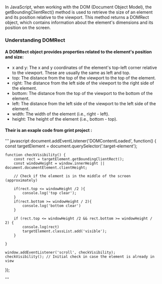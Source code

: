 In JavaScript, when working with the DOM (Document Object Model), the getBoundingClientRect() method is used to retrieve the size of an element and its position relative to the viewport. This method returns a DOMRect object, which contains information about the element's dimensions and its position on the screen.




### Understanding DOMRect

#### A DOMRect object provides properties related to the element's position and size:

- x and y: The x and y coordinates of the element's top-left corner relative to the viewport. These are usually the same as left and top.
- top: The distance from the top of the viewport to the top of the element.
- right: The distance from the left side of the viewport to the right side of the element.
- bottom: The distance from the top of the viewport to the bottom of the element.
- left: The distance from the left side of the viewport to the left side of the element.
- width: The width of the element (i.e., right - left).
- height: The height of the element (i.e., bottom - top).



#### Their is an exaple code from grint project : 

''' javascript
document.addEventListener('DOMContentLoaded', function() {
    const targetElement = document.querySelector('.target-element');

    function checkVisibility() {
        const rect = targetElement.getBoundingClientRect();
        const windowHeight = window.innerHeight || document.documentElement.clientHeight;
        
        // Check if the element is in the middle of the screen (approximately)

        if(rect.top <= windowHeight /2 ){
            console.log('top clear');
        }
        if(rect.bottom >= windowHeight / 2){
            console.log('bottom clear')
        }

        if (rect.top <= windowHeight /2 && rect.bottom >= windowHeight / 2) {
            console.log(rect)
            targetElement.classList.add('visible');
        }

    }

    window.addEventListener('scroll', checkVisibility);
    checkVisibility(); // Initial check in case the element is already in view
});

'''
